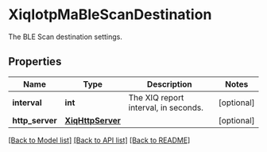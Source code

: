 # XiqIotpMaBleScanDestination

The BLE Scan destination settings.
## Properties
Name | Type | Description | Notes
------------ | ------------- | ------------- | -------------
**interval** | **int** | The XIQ report interval, in seconds. | [optional] 
**http_server** | [**XiqHttpServer**](XiqHttpServer.md) |  | [optional] 

[[Back to Model list]](../README.md#documentation-for-models) [[Back to API list]](../README.md#documentation-for-api-endpoints) [[Back to README]](../README.md)


